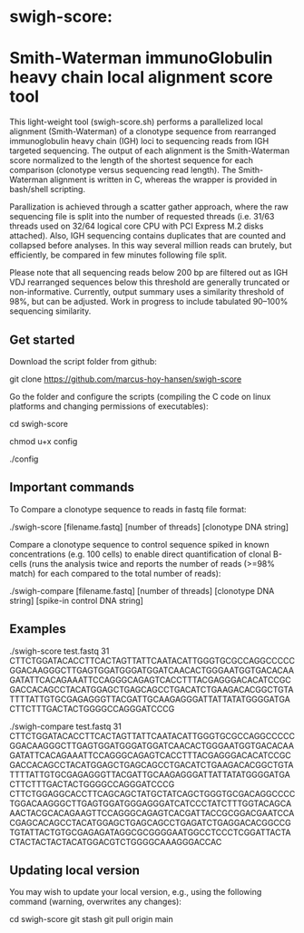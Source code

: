 # swigh-score:
# Smith-Waterman immunoGlobulin heavy chain local alignment score tool

This light-weight tool (swigh-score.sh) performs a parallelized local alignment (Smith-Waterman) of a clonotype sequence from rearranged immunoglobulin heavy chain (IGH) loci to sequencing reads from IGH targeted sequencing. The output of each alignment is the Smith-Waterman score normalized to the length of the shortest sequence for each comparison (clonotype versus sequencing read length). The Smith-Waterman alignment is written in C, whereas the wrapper is provided in bash/shell scripting. 

Parallization is achieved through a scatter gather approach, where the raw sequencing file is split into the number of requested threads (i.e. 31/63 threads used on 32/64 logical core CPU with PCI Express M.2 disks attached). Also, IGH sequencing contains duplicates that are counted and collapsed before analyses. In this way several million reads can brutely, but efficiently, be compared in few minutes following file split. 

Please note that all sequencing reads below 200 bp are filtered out as IGH VDJ rearranged sequences below this threshold are generally truncated or non-informative. Currently, output summary uses a similarity threshold of 98%, but can be adjusted. Work in progress to include tabulated 90–100% sequencing similarity. 

## Get started
Download the script folder from github:

git clone https://github.com/marcus-hoy-hansen/swigh-score

Go the folder and configure the scripts (compiling the C code on linux platforms and changing permissions of executables):

cd swigh-score

chmod u+x config

./config


## Important commands
To Compare a clonotype sequence to reads in fastq file format: 

./swigh-score [filename.fastq] [number of threads] [clonotype DNA string]

Compare a clonotype sequence to control sequence spiked in known concentrations (e.g. 100 cells) to enable direct quantification of clonal B-cells (runs the analysis twice and reports the number of reads (>=98% match) for each compared to the total number of reads):

./swigh-compare [filename.fastq] [number of threads] [clonotype DNA string] [spike-in control DNA string]

## Examples
./swigh-score test.fastq 31 CTTCTGGATACACCTTCACTAGTTATTCAATACATTGGGTGCGCCAGGCCCCCGGACAAGGGCTTGAGTGGATGGGATGGATCAACACTGGGAATGGTGACACAAGATATTCACAGAAATTCCAGGGCAGAGTCACCTTTACGAGGGACACATCCGCGACCACAGCCTACATGGAGCTGAGCAGCCTGACATCTGAAGACACGGCTGTATTTTATTGTGCGAGAGGGTTACGATTGCAAGAGGGATTATTATATGGGGATGACTTCTTTGACTACTGGGGCCAGGGATCCCG


./swigh-compare test.fastq 31  CTTCTGGATACACCTTCACTAGTTATTCAATACATTGGGTGCGCCAGGCCCCCGGACAAGGGCTTGAGTGGATGGGATGGATCAACACTGGGAATGGTGACACAAGATATTCACAGAAATTCCAGGGCAGAGTCACCTTTACGAGGGACACATCCGCGACCACAGCCTACATGGAGCTGAGCAGCCTGACATCTGAAGACACGGCTGTATTTTATTGTGCGAGAGGGTTACGATTGCAAGAGGGATTATTATATGGGGATGACTTCTTTGACTACTGGGGCCAGGGATCCCG  CTTCTGGAGGCACCTTCAGCAGCTATGCTATCAGCTGGGTGCGACAGGCCCCTGGACAAGGGCTTGAGTGGATGGGAGGGATCATCCCTATCTTTGGTACAGCAAACTACGCACAGAAGTTCCAGGGCAGAGTCACGATTACCGCGGACGAATCCACGAGCACAGCCTACATGGAGCTGAGCAGCCTGAGATCTGAGGACACGGCCGTGTATTACTGTGCGAGAGATAGGCGCGGGGAATGGCCTCCCTCGGATTACTACTACTACTACTACATGGACGTCTGGGGCAAAGGGACCAC

## Updating local version
You may wish to update your local version, e.g., using the following command (warning, overwrites any changes):

cd swigh-score
git stash
git pull origin main



